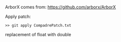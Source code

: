 ArborX comes from: https://github.com/arborx/ArborX

Apply patch:

```
>> git apply CompadrePatch.txt
```
replacement of float with double

